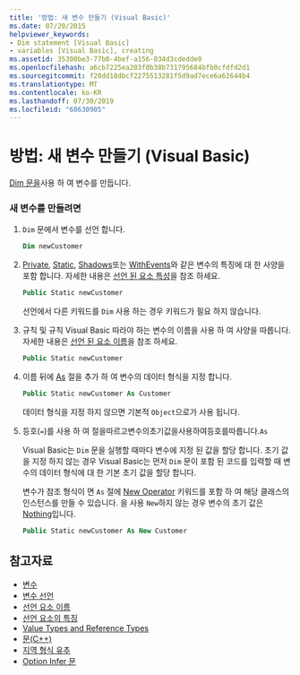 ```yaml
---
title: '방법: 새 변수 만들기 (Visual Basic)'
ms.date: 07/20/2015
helpviewer_keywords:
- Dim statement [Visual Basic]
- variables [Visual Basic], creating
ms.assetid: 35300be3-77b0-4bef-a156-034d3cdedde0
ms.openlocfilehash: a6cb7225ea203f0b38b731795684bfb0cfdfd2d1
ms.sourcegitcommit: f20dd18dbcf2275513281f5d9ad7ece6a62644b4
ms.translationtype: MT
ms.contentlocale: ko-KR
ms.lasthandoff: 07/30/2019
ms.locfileid: "68630905"
---
```

# <a name="how-to-create-a-new-variable-visual-basic"></a>방법: 새 변수 만들기 (Visual Basic)

[Dim 문을](../../../../visual-basic/language-reference/statements/dim-statement.md)사용 하 여 변수를 만듭니다.

### <a name="to-create-a-new-variable"></a>새 변수를 만들려면

1. `Dim` 문에서 변수를 선언 합니다.

    ```vb
    Dim newCustomer
    ```

2. [Private](../../../../visual-basic/language-reference/modifiers/private.md), [Static](../../../../visual-basic/language-reference/modifiers/static.md), [Shadows](../../../../visual-basic/language-reference/modifiers/shadows.md)또는 [WithEvents](../../../../visual-basic/language-reference/modifiers/withevents.md)와 같은 변수의 특징에 대 한 사양을 포함 합니다. 자세한 내용은 [선언 된 요소 특성](../../../../visual-basic/programming-guide/language-features/declared-elements/declared-element-characteristics.md)을 참조 하세요.

    ```vb
    Public Static newCustomer
    ```

    선언에서 다른 키워드를 `Dim` 사용 하는 경우 키워드가 필요 하지 않습니다.

3. 규칙 및 규칙 Visual Basic 따라야 하는 변수의 이름을 사용 하 여 사양을 따릅니다. 자세한 내용은 [선언 된 요소 이름](../../../../visual-basic/programming-guide/language-features/declared-elements/declared-element-names.md)을 참조 하세요.

    ```vb
    Public Static newCustomer
    ```

4. 이름 뒤에 [As](../../../../visual-basic/language-reference/statements/as-clause.md) 절을 추가 하 여 변수의 데이터 형식을 지정 합니다.

    ```vb
    Public Static newCustomer As Customer
    ```

    데이터 형식을 지정 하지 않으면 기본적 `Object`으로가 사용 됩니다.

5. 등호(`=`)를 사용 하 여 절을따르고변수의초기값을사용하여등호를따릅니다.`As`

    Visual Basic는 `Dim` 문을 실행할 때마다 변수에 지정 된 값을 할당 합니다. 초기 값을 지정 하지 않는 경우 Visual Basic는 먼저 `Dim` 문이 포함 된 코드를 입력할 때 변수의 데이터 형식에 대 한 기본 초기 값을 할당 합니다.

    변수가 참조 형식이 면 `As` 절에 [New Operator](../../../../visual-basic/language-reference/operators/new-operator.md) 키워드를 포함 하 여 해당 클래스의 인스턴스를 만들 수 있습니다. 을 사용 `New`하지 않는 경우 변수의 초기 값은 [Nothing](../../../../visual-basic/language-reference/nothing.md)입니다.

    ```vb
    Public Static newCustomer As New Customer
    ```

## <a name="see-also"></a>참고자료

- [변수](../../../../visual-basic/programming-guide/language-features/variables/index.md)
- [변수 선언](../../../../visual-basic/programming-guide/language-features/variables/variable-declaration.md)
- [선언 요소 이름](../../../../visual-basic/programming-guide/language-features/declared-elements/declared-element-names.md)
- [선언 요소의 특징](../../../../visual-basic/programming-guide/language-features/declared-elements/declared-element-characteristics.md)
- [Value Types and Reference Types](../../../../visual-basic/programming-guide/language-features/data-types/value-types-and-reference-types.md)
- [문(C++)](../../../../visual-basic/language-reference/statements/index.md)
- [지역 형식 유추](../../../../visual-basic/programming-guide/language-features/variables/local-type-inference.md)
- [Option Infer 문](../../../../visual-basic/language-reference/statements/option-infer-statement.md)
